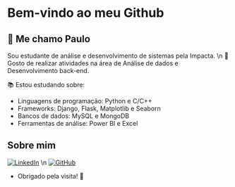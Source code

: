   # Bem-vindo ao meu Github 

  ## 📌 Me chamo Paulo
Sou estudante de análise e desenvolvimento de sistemas pela Impacta. 
\n
📝 Gosto de realizar atividades na área de Análise de dados e Desenvolvimento back-end.

:books: Estou estudando sobre:
* Linguagens de programação: Python e C/C++
* Frameworks: Django, Flask, Matplotlib e Seaborn
* Bancos de dados: MySQL e MongoDB
* Ferramentas de análise: Power BI e Excel
 

## Sobre mim

[![LinkedIn](https://img.shields.io/badge/LinkedIn-%23FF0000?style=for-the-badge&logo=linkedin&logoColor=red)](https://www.linkedin.com/in/paulo-ricardo-24a9351b8/) \n
[![GitHub](https://img.shields.io/badge/GitHub-%23181717?style=for-the-badge&logo=github)](https://github.com/Meursault92?tab=repositories)
* Obrigado pela visita! 👋

